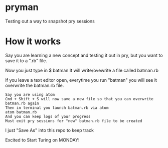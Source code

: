 # pryman
Testing out a way to snapshot pry sessions

# How it works

Say you are learning a new concept and testing it out in pry, but you want to save it to a ".rb" file.

Now you just type in
    $ batman
It will write/ovewrite a file called batman.rb

If you leave a text editor open, everytime you run "batman" you will see it overwrite the batman.rb file.

    Say you are using atom
    Cmd + Shift + S will now save a new file so that you can overwrite batman.rb again
    Then in terminal you launch batman.rb via atom
    atom batman.rb
    And you can keep logs of your progress
    Must exit pry sessions for "new" batman.rb file to be created

I just "Save As" into this repo to keep track

Excited to Start Turing on MONDAY!

